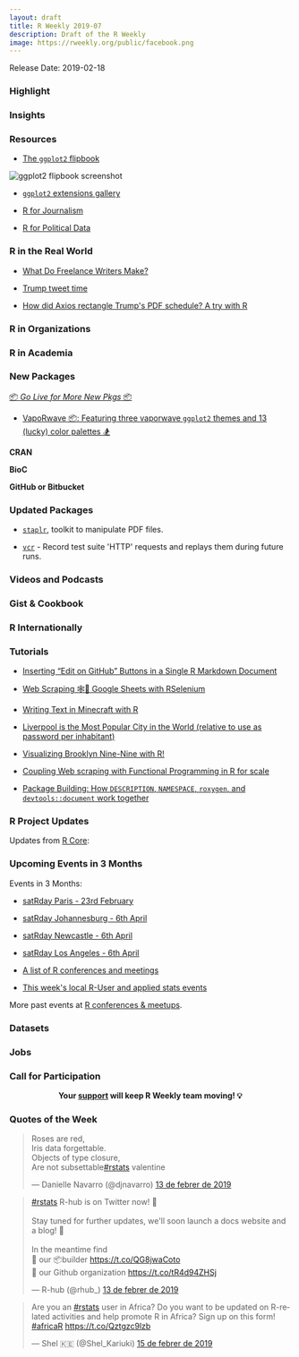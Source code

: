 ```yaml
---
layout: draft
title: R Weekly 2019-07
description: Draft of the R Weekly
image: https://rweekly.org/public/facebook.png
---
```


Release Date: 2019-02-18

###  Highlight



### Insights



###  Resources

+ [The `ggplot2` flipbook](https://evamaerey.github.io/ggplot_flipbook/ggplot_flipbook_xaringan.html#1)

![ggplot2 flipbook screenshot](https://raw.githubusercontent.com/rweekly/image/master/2019/ggplot2-flipbook.png)

+ [`ggplot2` extensions gallery](https://www.ggplot2-exts.org/gallery/)

+ [R for Journalism](https://learn.r-journalism.com/en/)

+ [R for Political Data](https://www.thecrosstab.com/categories/r-for-political-data/)

### R in the Real World

+ [What Do Freelance Writers Make?](http://www.storybench.org/what-do-freelance-writers-make/)

+ [Trump tweet time](https://apps.garrickadenbuie.coma/trump-tweet-time/)

+ [How did Axios rectangle Trump's PDF schedule? A try with R](https://masalmon.eu/2019/02/11/trump-schedule/)
###  R in Organizations



###  R in Academia



###  New Packages

<p class="added-hostname"><a href="https://rweekly.org/live" target="_blank" class="externalLink">📦 <i>Go Live for More New Pkgs</i> 📦</a></p>

+ [VapoRwave 📦: Featuring three vaporwave `ggplot2` themes and 13 (lucky) color palettes 🏂 ](https://github.com/moldach/vapoRwave)

**CRAN**



**BioC**



**GitHub or Bitbucket**



### Updated Packages

+ [`staplr`](https://pridiltal.github.io/staplr/), toolkit to manipulate PDF files.

+ [`vcr`](https://cran.rstudio.com/web/packages/vcr/) - Record test suite 'HTTP' requests and replays them during future runs.

###  Videos and Podcasts



### Gist & Cookbook



### R Internationally



###  Tutorials

+ [Inserting “Edit on GitHub” Buttons in a Single R Markdown Document](https://liao961120.github.io/2019/02/10/rmd_edit_btn.html)

+ [Web Scraping 🕸️🤖 Google Sheets with RSelenium](https://towardsdatascience.com/web-scraping-google-sheets-with-rselenium-9001eda399b0)

+ [Writing Text in Minecraft with R](https://kbroman.org/blog/2019/02/11/writing_text_in_minecraft_with_r/)

+ [Liverpool is the Most Popular City in the World (relative to use as password per inhabitant)](http://www.sastibe.de/2019/02/liverpool-is-the-most-popular-city-in-the-world-relative-to-use-as-password-per-inhabitant/)

+ [Visualizing Brooklyn Nine-Nine with R!](https://ryo-n7.github.io/2019-02-15-visualize-brooklyn-nine-nine/)

+ [Coupling Web scraping with Functional Programming in R for scale](https://towardsdatascience.com/coupling-web-scraping-with-functional-programming-in-r-for-scale-1bc4509eef29)

+ [Package Building: How `DESCRIPTION`, `NAMESPACE`, `roxygen`, and `devtools::document` work together](http://laderast.github.io/2019/02/12/package-building-description-namespace/)

<!--div class="post-more-begi
n"></div><div class="post-more-end"></div>-->

###  R Project Updates

Updates from [R Core](http://developer.r-project.org/blosxom.cgi/R-devel/NEWS):


###  Upcoming Events in 3 Months

Events in 3 Months:

+ [satRday Paris - 23rd February](https://paris2019.satrdays.org/)

+ [satRday Johannesburg - 6th April](https://joburg2019.satrdays.org/)

+ [satRday Newcastle - 6th April](https://newcastle2019.satrdays.org/)

+ [satRday Los Angeles - 6th April](https://losangeles2019.satrdays.org/)

+ [A list of R conferences and meetings](https://jumpingrivers.github.io/meetingsR/events.html)

+ [This week's local R-User and applied stats events](https://community.rstudio.com/c/irl)

More past events at [R conferences & meetups](https://conf.rweekly.org).

### Datasets




### Jobs




###  Call for Participation


<p class="hide-support added-hostname support-rweekly" style="text-align: center;font-weight: bold;">Your <a class="non-visited externalLink" href="https://www.patreon.com/rweekly" onclick="pas(this)">support</a> will keep R Weekly team moving! 💡</p>

###  Quotes of the Week

<blockquote class="twitter-tweet" data-lang="ca"><p lang="en" dir="ltr">Roses are red,<br>Iris data forgettable.<br>Objects of type closure,<br>Are not subsettable<a href="https://twitter.com/hashtag/rstats?src=hash&amp;ref_src=twsrc%5Etfw">#rstats</a> valentine</p>&mdash; Danielle Navarro (@djnavarro) <a href="https://twitter.com/djnavarro/status/1095638129812205568?ref_src=twsrc%5Etfw">13 de febrer de 2019</a></blockquote>

<blockquote class="twitter-tweet" data-lang="ca"><p lang="en" dir="ltr"><a href="https://twitter.com/hashtag/rstats?src=hash&amp;ref_src=twsrc%5Etfw">#rstats</a> R-hub is on Twitter now! 👋<br><br>Stay tuned for further updates, we&#39;ll soon launch a docs website and a blog! 🎇<br><br>In the meantime find<br>🔗 our 📦builder <a href="https://t.co/QG8jwaCoto">https://t.co/QG8jwaCoto</a><br>🔗 our Github organization <a href="https://t.co/tR4d94ZHSj">https://t.co/tR4d94ZHSj</a></p>&mdash; R-hub (@rhub_) <a href="https://twitter.com/rhub_/status/1095649725188055040?ref_src=twsrc%5Etfw">13 de febrer de 2019</a></blockquote>

<blockquote class="twitter-tweet" data-lang="ca"><p lang="en" dir="ltr">Are you an <a href="https://twitter.com/hashtag/rstats?src=hash&amp;ref_src=twsrc%5Etfw">#rstats</a> user in Africa? Do you want to be updated on R-related activities and help promote R in Africa? Sign up on this form! <a href="https://twitter.com/hashtag/africaR?src=hash&amp;ref_src=twsrc%5Etfw">#africaR</a> <a href="https://t.co/Qztgzc9lzb">https://t.co/Qztgzc9lzb</a></p>&mdash; Shel 🇰🇪 (@Shel_Kariuki) <a href="https://twitter.com/Shel_Kariuki/status/1096270026917769216?ref_src=twsrc%5Etfw">15 de febrer de 2019</a></blockquote>


